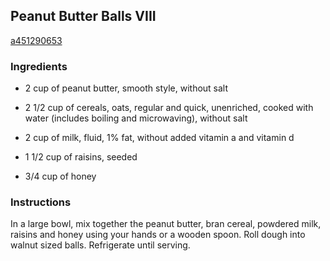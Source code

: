 ## Peanut Butter Balls VIII

[a451290653](http://allrecipes.com/recipe/peanut-butter-balls-viii/)

### Ingredients

 - 2 cup of peanut butter, smooth style, without salt

 - 2 1/2 cup of cereals, oats, regular and quick, unenriched, cooked with water (includes boiling and microwaving), without salt

 - 2 cup of milk, fluid, 1% fat, without added vitamin a and vitamin d

 - 1 1/2 cup of raisins, seeded

 - 3/4 cup of honey

### Instructions

In a large bowl, mix together the peanut butter, bran cereal, powdered milk, raisins and honey using your hands or a wooden spoon. Roll dough into walnut sized balls. Refrigerate until serving.
